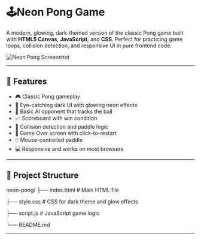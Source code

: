 # 🕹️Neon Pong Game

A modern, glowing, dark-themed version of the classic Pong game built with **HTML5 Canvas**, **JavaScript**, and **CSS**. Perfect for practicing game loops, collision detection, and responsive UI in pure frontend code.

![Neon Pong Screenshot](https://i.ibb.co/zV2Kb1XN/Capture.jpg")

---

## 🚀 Features

- 🎮 Classic Pong gameplay
- 🌌 Eye-catching dark UI with glowing neon effects
- 🤖 Basic AI opponent that tracks the ball
- 📈 Scoreboard with win condition
- 🧠 Collision detection and paddle logic
- 🔁 Game Over screen with click-to-restart
- 🖱️ Mouse-controlled paddle
- 💻 Responsive and works on most browsers

---

## 📁 Project Structure

neon-pong/
├── index.html # Main HTML file

├── style.css # CSS for dark theme and glow effects

├── script.js # JavaScript game logic

└── README.md


---


